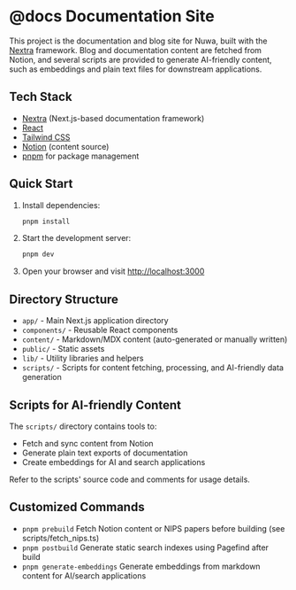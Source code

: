 # @docs Documentation Site

This project is the documentation and blog site for Nuwa, built with the [Nextra](https://nextra.site/) framework. Blog and documentation content are fetched from Notion, and several scripts are provided to generate AI-friendly content, such as embeddings and plain text files for downstream applications.

## Tech Stack

- [Nextra](https://nextra.site/) (Next.js-based documentation framework)
- [React](https://react.dev/)
- [Tailwind CSS](https://tailwindcss.com/)
- [Notion](https://www.notion.so/) (content source)
- [pnpm](https://pnpm.io/) for package management

## Quick Start

1. Install dependencies:
   ```bash
   pnpm install
   ```
2. Start the development server:
   ```bash
   pnpm dev
   ```
3. Open your browser and visit [http://localhost:3000](http://localhost:3000)

## Directory Structure

- `app/` - Main Next.js application directory
- `components/` - Reusable React components
- `content/` - Markdown/MDX content (auto-generated or manually written)
- `public/` - Static assets
- `lib/` - Utility libraries and helpers
- `scripts/` - Scripts for content fetching, processing, and AI-friendly data generation

## Scripts for AI-friendly Content

The `scripts/` directory contains tools to:

- Fetch and sync content from Notion
- Generate plain text exports of documentation
- Create embeddings for AI and search applications

Refer to the scripts' source code and comments for usage details.

## Customized Commands

- `pnpm prebuild` Fetch Notion content or NIPS papers before building (see scripts/fetch_nips.ts)
- `pnpm postbuild` Generate static search indexes using Pagefind after build
- `pnpm generate-embeddings` Generate embeddings from markdown content for AI/search applications
